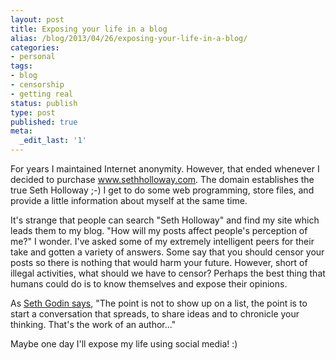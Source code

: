 ```yaml
---
layout: post
title: Exposing your life in a blog
alias: /blog/2013/04/26/exposing-your-life-in-a-blog/
categories:
- personal
tags:
- blog
- censorship
- getting real
status: publish
type: post
published: true
meta:
  _edit_last: '1'
---
```

For years I maintained Internet anonymity. However, that ended whenever I decided to purchase www.sethholloway.com. The domain establishes the true Seth Holloway ;-) I get to do some web programming, store files, and provide a little information about myself at the same time.

It's strange that people can search "Seth Holloway" and find my site which leads them to my blog. "How will my posts affect people's perception of me?" I wonder. I've asked some of my extremely intelligent peers for their take and gotten a variety of answers. Some say that you should censor your posts so there is nothing that would harm your future. However, short of illegal activities, what should we have to censor? Perhaps the best thing that humans could do is to know themselves and expose their opinions.

As <a title="Seth Godin's blog" href="http://sethgodin.typepad.com/seths_blog/2008/11/death-of-the-pe.html">Seth Godin says</a>, "The point is not to show up on a list, the point is to start a conversation that spreads, to share ideas and to chronicle your thinking. That's the work of an author..."

Maybe one day I'll expose my life using social media! :)
